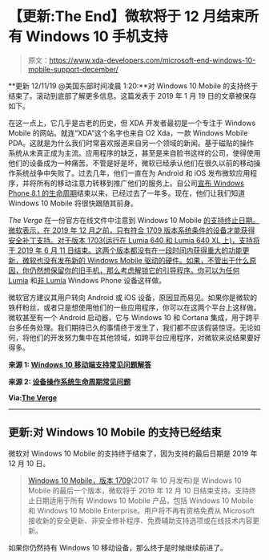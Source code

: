 # 【更新:The End】微软将于 12 月结束所有 Windows 10 手机支持

> 原文：<https://www.xda-developers.com/microsoft-end-windows-10-mobile-support-december/>

**更新 12/11/19 @美国东部时间凌晨 1:20:**对 Windows 10 Mobile 的支持终于结束了。滚动到底部了解更多信息。这篇发表于 2019 年 1 月 19 日的文章被保存如下。

在这一点上，它几乎是古老的历史，但 XDA 开发者最初是一个专注于 Windows Mobile 的网站。就连“XDA”这个名字也来自 O2 Xda，一款 Windows Mobile PDA。这就是为什么我们时常喜欢报道来自另一个领域的新闻。基于磁贴的操作系统从未真正成为主流。应用程序的缺乏，甚至是来自脸书这样的公司，使得使用他们的设备成为一种痛苦。不管是好是坏，微软已经承认他们在很久以前的移动操作系统战争中失败了。过去几年，他们一直在为 Android 和 iOS 发布微软应用程序，并将所有的移动注意力转移到推广他们的服务上。自公司[宣布 Windows Phone 8.1 的生命周期](https://www.xda-developers.com/windows-phone-8-1-is-no-longer-supported-by-microsoft/)结束以来，已经过去了一年多。现在，他们让我们知道 Windows 10 Mobile 将很快跟随其前身。

*The Verge* 在一份官方在线文件中注意到 Windows 10 Mobile [的支持终止日期。微软表示，在 2019 年 12 月之前，只有符合 1709 版本系统条件的设备才能获得安全补丁支持。对于版本 1703(运行在 Lumia 640 和 Lumia 640 XL 上)，支持将于 2019 年 6 月 11 日结束。这两个版本都没有在一段时间内获得重大的功能更新，微软也没有发布新的 Windows Mobile 驱动的硬件。如果，不管出于什么原因，你仍然想保留你的旧手机，那么考虑解锁它的引导程序。你可以为任何](https://support.microsoft.com/en-us/help/4485197/windows-10-mobile-end-of-support-faq) [Lumia](https://www.xda-developers.com/windows-phone-internals-2-2-unlocks-bootloader-windows-8-10-lumia-smartphones/) 和[非 Lumia](https://www.xda-developers.com/all-non-lumia-windows-phones-bootloader-unlock/) Windows Phone 设备这样做。

微软官方建议其用户转向 Android 或 iOS 设备，原因显而易见。如果你是微软的铁杆粉丝，或者只是想使用他们的一些应用程序，你可以在这两个平台上这样做。微软甚至有一个 Android 启动器，它与 Windows 10 和 Cortana 集成，用于跨平台多任务处理。我们期待已久的事情终于发生了，我们都不应该假装惊讶。无论如何，将他们的开发努力集中在其他领域，如跨平台应用程序，对微软来说结果要好得多。

**来源 1: [Windows 10 移动端支持常见问题解答](https://support.microsoft.com/en-us/help/4485197/windows-10-mobile-end-of-support-faq)**

**来源 2: [设备操作系统生命周期常见问题](https://support.microsoft.com/en-us/help/18403/lifecycle-faq-device-operating-systems)**

**Via:[The Verge](https://www.theverge.com/2019/1/18/18188054/microsoft-windows-phone-windows-10-mobile-end-of-support-updates)**

* * *

## 更新:对 Windows 10 Mobile 的支持已经结束

微软对 Windows 10 Mobile 的支持终于结束了，因为支持的最后日期是 2019 年 12 月 10 日。

> [Windows 10 Mobile，版本 1709](https://support.microsoft.com/en-us/lifecycle/search?alpha=windows%2010%20Mobile%20released%20in%20oct)(2017 年 10 月发布)是 Windows 10 Mobile 的最后一个版本，微软将于 2019 年 12 月 10 日结束支持。支持终止日期适用于所有 Windows 10 Mobile 产品，包括 Windows 10 Mobile 和 Windows 10 Mobile Enterprise。用户将不再有资格免费从 Microsoft 接收新的安全更新、非安全修补程序、免费辅助支持选项或在线技术内容更新。

如果你仍然持有 Windows 10 移动设备，那么终于是时候继续前进了。